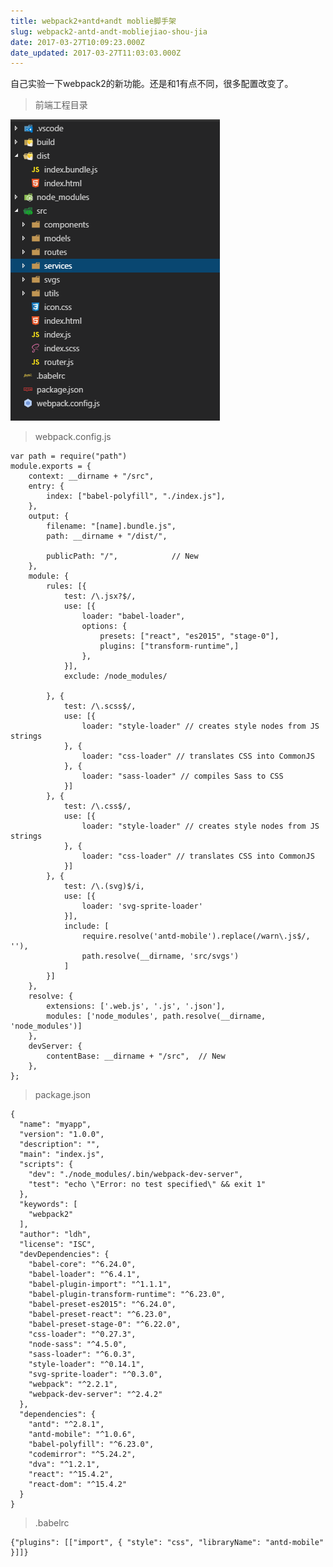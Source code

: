 ```yaml
---
title: webpack2+antd+andt moblie脚手架
slug: webpack2-antd-andt-mobliejiao-shou-jia
date: 2017-03-27T10:09:23.000Z
date_updated: 2017-03-27T11:03:03.000Z
---
```


自己实验一下webpack2的新功能。还是和1有点不同，很多配置改变了。

> 前端工程目录

![](/source/images/2017/03/-PUT--G-NDM6-2DSZ--DB-I.png)

> webpack.config.js

    
    var path = require("path")
    module.exports = {
        context: __dirname + "/src",
        entry: {
            index: ["babel-polyfill", "./index.js"],
        },
        output: {
            filename: "[name].bundle.js",
            path: __dirname + "/dist/",
    
            publicPath: "/",            // New
        },
        module: {
            rules: [{
                test: /\.jsx?$/,
                use: [{
                    loader: "babel-loader",
                    options: {
                        presets: ["react", "es2015", "stage-0"],
                        plugins: ["transform-runtime",]
                    },
                }],
                exclude: /node_modules/
    
            }, {
                test: /\.scss$/,
                use: [{
                    loader: "style-loader" // creates style nodes from JS strings
                }, {
                    loader: "css-loader" // translates CSS into CommonJS
                }, {
                    loader: "sass-loader" // compiles Sass to CSS
                }]
            }, {
                test: /\.css$/,
                use: [{
                    loader: "style-loader" // creates style nodes from JS strings
                }, {
                    loader: "css-loader" // translates CSS into CommonJS
                }]
            }, {
                test: /\.(svg)$/i,
                use: [{
                    loader: 'svg-sprite-loader'
                }],
                include: [
                    require.resolve('antd-mobile').replace(/warn\.js$/, ''),
                    path.resolve(__dirname, 'src/svgs')
                ]
            }]
        },
        resolve: {
            extensions: ['.web.js', '.js', '.json'],
            modules: ['node_modules', path.resolve(__dirname, 'node_modules')]
        },
        devServer: {
            contentBase: __dirname + "/src",  // New
        },
    };
    

> package.json

    {
      "name": "myapp",
      "version": "1.0.0",
      "description": "",
      "main": "index.js",
      "scripts": {
        "dev": "./node_modules/.bin/webpack-dev-server",
        "test": "echo \"Error: no test specified\" && exit 1"
      },
      "keywords": [
        "webpack2"
      ],
      "author": "ldh",
      "license": "ISC",
      "devDependencies": {
        "babel-core": "^6.24.0",
        "babel-loader": "^6.4.1",
        "babel-plugin-import": "^1.1.1",
        "babel-plugin-transform-runtime": "^6.23.0",
        "babel-preset-es2015": "^6.24.0",
        "babel-preset-react": "^6.23.0",
        "babel-preset-stage-0": "^6.22.0",
        "css-loader": "^0.27.3",
        "node-sass": "^4.5.0",
        "sass-loader": "^6.0.3",
        "style-loader": "^0.14.1",
        "svg-sprite-loader": "^0.3.0",
        "webpack": "^2.2.1",
        "webpack-dev-server": "^2.4.2"
      },
      "dependencies": {
        "antd": "^2.8.1",
        "antd-mobile": "^1.0.6",
        "babel-polyfill": "^6.23.0",
        "codemirror": "^5.24.2",
        "dva": "^1.2.1",
        "react": "^15.4.2",
        "react-dom": "^15.4.2"
      }
    }
    

> .babelrc

    {"plugins": [["import", { "style": "css", "libraryName": "antd-mobile" }]]}
    
